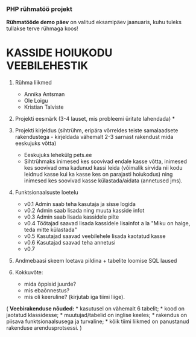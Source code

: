 ### PHP rühmatöö projekt
**Rühmatööde demo päev** on valitud eksamipäev jaanuaris, kuhu tuleks tullakse terve rühmaga koos!


# **KASSIDE HOIUKODU VEEBILEHESTIK**

1. Rühma liikmed
	* Annika Antsman
	* Ole Loigu
	* Kristian Talviste

2. Projekti eesmärk (3-4 lauset, mis probleemi üritate lahendada)
	*
	
3. Projekti kirjeldus (sihtrühm, eripära võrreldes teiste samalaadsete rakendustega - kirjeldada vähemalt 2-3 sarnast rakendust mida eeskujuks võtta)
	* Eeskujuks lehekülg pets.ee
	* Sihtrühmaks inimesed kes soovivad endale kasse võtta, inimesed kes soovivad oma kadunud kassi leida (võimalik sirvida nii kodu leidnud kasse kui ka kasse kes on parajasti hoiukodus) ning inimesed kes soovivad kasse külastada/aidata (annetused jms). 
	
4. Funktsionaalsuste loetelu
	* v0.1 Admin saab teha kasutaja ja sisse logida
	* v0.2 Admin saab lisada ning muuta kasside infot
	* v0.3 Admin saab lisada kassidele pilte
	* v0.4 Töötajad saavad lisada kassidele lisainfot a la "Miku on haige, teda mitte külastada"
	* v0.5 Kasutajad saavad veebilehele lisada kaotatud kasse 
	* v0.6 Kasutajad saavad teha annetusi 
	* v0.7 
	

5. Andmebaasi skeem loetava pildina + tabelite loomise SQL laused


6. Kokkuvõte:
	* mida õppisid juurde? 
	* mis ebaõnnestus? 
	* mis oli keeruline? (kirjutab iga tiimi liige).


( **Veebirakenduse nõuded:**
    * kasutusel on vähemalt 6 tabelit;
    * kood on jaotatud klassidesse;
    * muutujad/tabelid on inglise keeles;
    * rakendus on piisava funktsionaalsusega ja turvaline;
    * kõik tiimi liikmed on panustanud rakenduse arendusprotsessi. )
